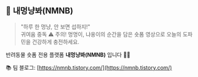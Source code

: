 ## 🐾 내멍냥봐(NMNB)
> "하루 한 멍냥, 안 보면 섭하지!"<br>
>  귀여움 중독 ⚠️ 주의! 멍멍이, 냐옹이의 순간을 담은 숏폼 영상으로 오늘의 도파민을 건강하게 충전하세요.

반려동물 숏폼 전용 플랫폼 **내멍냥봐(NMNB)**  입니다 🐶🐱

📚 팀 블로그: [https://nmnb.tistory.com/](https://nmnb.tistory.com/)
